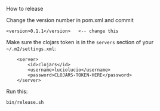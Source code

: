 How to release

Change the version number in pom.xml and commit

```
<version>0.1.1</version>   <-- change this
```

Make sure the clojars token is in the `servers` section of your `~/.m2/settings.xml`:

```
    <server>
        <id>clojars</id>
        <username>luciolucio</username>
        <password>CLOJARS-TOKEN-HERE</password>
    </server>
```

Run this:

```
bin/release.sh
```
